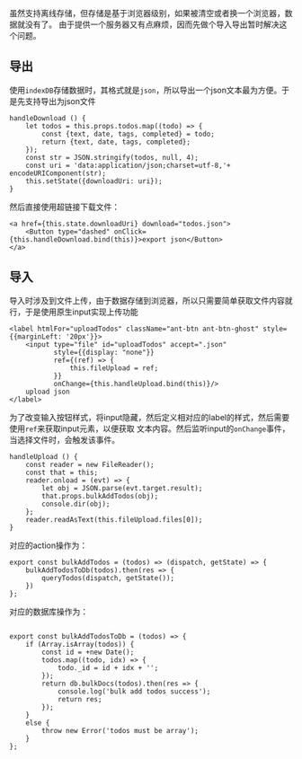虽然支持离线存储，但存储是基于浏览器级别，如果被清空或者换一个浏览器，数据就没有了。
由于提供一个服务器又有点麻烦，因而先做个导入导出暂时解决这个问题。

## 导出
使用`indexDB`存储数据时，其格式就是`json`，所以导出一个json文本最为方便。于是先支持导出为json文件

```
handleDownload () {
    let todos = this.props.todos.map((todo) => {
        const {text, date, tags, completed} = todo;
        return {text, date, tags, completed};
    });
    const str = JSON.stringify(todos, null, 4);
    const uri = 'data:application/json;charset=utf-8,'+ encodeURIComponent(str);
    this.setState({downloadUri: uri});
}
```

然后直接使用超链接下载文件：

```
<a href={this.state.downloadUri} download="todos.json">
    <Button type="dashed" onClick={this.handleDownload.bind(this)}>export json</Button>
</a>
```

## 导入
导入时涉及到文件上传，由于数据存储到浏览器，所以只需要简单获取文件内容就行，于是使用原生input实现上传功能

```
<label htmlFor="uploadTodos" className="ant-btn ant-btn-ghost" style={{marginLeft: '20px'}}>
    <input type="file" id="uploadTodos" accept=".json"
           style={{display: "none"}}
           ref={(ref) => {
               this.fileUpload = ref;
           }}
           onChange={this.handleUpload.bind(this)}/>
    upload json
</label>
```

为了改变输入按钮样式，将input隐藏，然后定义相对应的label的样式，然后需要使用`ref`来获取input元素，以便获取
文本内容。然后监听input的`onChange`事件，当选择文件时，会触发该事件。

```
handleUpload () {
    const reader = new FileReader();
    const that = this;
    reader.onload = (evt) => {
        let obj = JSON.parse(evt.target.result);
        that.props.bulkAddTodos(obj);
        console.dir(obj);
    };
    reader.readAsText(this.fileUpload.files[0]);
}
```

对应的action操作为：

```
export const bulkAddTodos = (todos) => (dispatch, getState) => {
    bulkAddTodosToDb(todos).then(res => {
        queryTodos(dispatch, getState());
    })
};
```

对应的数据库操作为：

```

export const bulkAddTodosToDb = (todos) => {
    if (Array.isArray(todos)) {
        const id = +new Date();
        todos.map((todo, idx) => {
            todo._id = id + idx + '';
        });
        return db.bulkDocs(todos).then(res => {
            console.log('bulk add todos success');
            return res;
        });
    }
    else {
        throw new Error('todos must be array');
    }
};
```